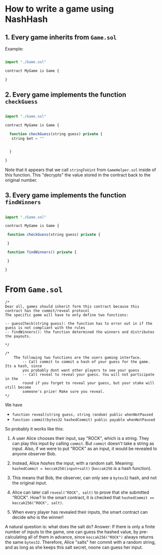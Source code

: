 # How to write a game using NashHash

## 1. Every game inherits from `Game.sol`

Example:

```js

import "./Game.sol"

contract MyGame is Game {

}

```

## 2. Every game implements the function `checkGuess`

```js

import "./Game.sol"

contract MyGame is Game {

  function checkGuess(string guess) private {
   string bet = ""


  }

}
 ```

 Note that it appears that we call `stringToUint` from `GameHelper.sol` inside of this function. This "decrypts" the value stored in the contract back to the original number.

 ## 3. Every game implements the function `findWinners`

 ```js

import "./Game.sol"

contract MyGame is Game {

  function checkGuess(string guess) private {

  }

  function findWinners() private {

  }

}
 ```


# From `Game.sol`

```
/*
Dear all, games should inherit form this contract because this contract has the commit/reveal protocol
The specific game will have to only define two functions:

-- guessCheck(string guess): the function has to error out in if the guess is not compliant with the rules
-- findWinners(): the function determined the winners and distributes the payouts.

*/

/*
    The following two functions are the users gaming interface.
        -- Call commit to commit a hash of your guess for the game. Its a hash, since
        you probably dont want other players to see your guess
        -- Call reveal to reveal your guess. You will not participate in the
        round if you forget to reveal your guess, but your stake will still become
        someone's prize! Make sure you reveal.
*/
```

We have
- `function reveal(string guess, string random) public whenNotPaused`
- `function commit(bytes32 hashedCommit) public payable whenNotPaused`

So probably it works like this:

1. A user Alice chooses their input, say "ROCK", which is a string. They can play this input by calling `commit`. But `commit` doesn't take a string as input. Also, if we were to put "ROCK" as an input, it would be revealed to anyone observer Bob.

2. Instead, Alice _hashes_ the input, with a random salt. Meaning: `hashedCommit = keccak256(input+salt)` (`keccak256` is a hash function).

3. This means that Bob, the observer, can only see a `bytes32` hash, and not the original input.

4. Alice can later call `reveal("ROCK", salt)` to prove that she submitted "ROCK". How? In the smart contract, it is checked that `hashedCommit == keccak256("ROCK", salt)`.

5. When every player has revealed their inputs, the smart contract can decide who is the winner!

A natural question is: what does the salt do?
Answer: If there is only a finite number of inputs to the game, one can guess the hashed value, by pre-calculating all of them in advance, since `keccak256("ROCK")` always returns the same `bytes32`. Therefore, Alice "salts" her commit with a random string, and as long as she keeps this salt secret, noone can guess her input.
